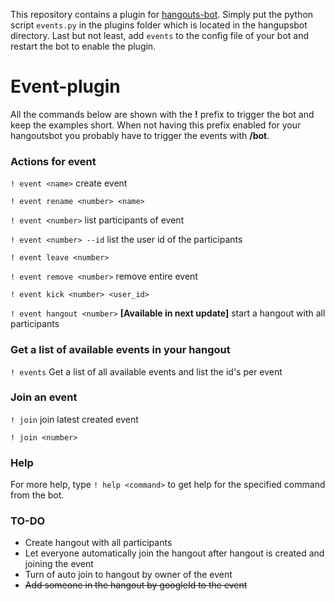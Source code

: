 This repository contains a plugin for [hangouts-bot](https://github.com/hangoutsbot/hangoutsbot). Simply put the python script ```events.py``` in the plugins folder which is located in the hangupsbot directory. Last but not least, add ```events``` to the config file of your bot and restart the bot to enable the plugin.

# Event-plugin

All the commands below are shown with the **!** prefix to trigger the bot and keep the examples short. When not having this prefix enabled for your hangoutsbot you probably have to trigger the events with **/bot**. 

### Actions for **event**

```! event <name>``` create event

```! event rename <number> <name>```

```! event <number>``` list participants of event

```! event <number> --id``` list the user id of the participants

```! event leave <number>``` 

```! event remove <number>``` remove entire event

```! event kick <number> <user_id>``` 

```! event hangout <number>``` **[Available in next update]** start a hangout with all participants


### Get a list of available events in your hangout


```! events``` Get a list of all available events and list the id's per event

### Join an event



```! join``` join latest created event

```! join <number>```

### Help

For more help, type ```! help <command>``` to get help for the specified command from the bot.


### TO-DO

- Create hangout with all participants
- Let everyone automatically join the hangout after hangout is created and joining the event
- Turn of auto join to hangout by owner of the event
- ~~Add someone in the hangout by googleId to the event~~


